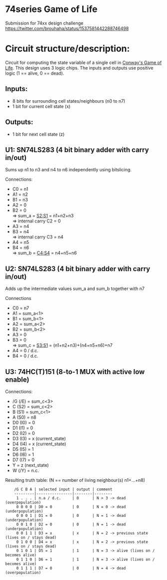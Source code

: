 # 74series Game of Life
Submission for 74xx design challenge https://twitter.com/brouhaha/status/1537581442288746498

# Circuit structure/description:
Circuit for computing the state variable of a single cell in [Conway's Game of Life](https://en.wikipedia.org/wiki/Conway%27s_Game_of_Life).
This design uses 3 logic chips. The inputs and outputs use positive logic (1 == alive, 0 == dead).

## Inputs:
  - 8 bits for surrounding cell states/neighbours (n0 to n7)
  - 1 bit  for current cell state (x)
## Outputs:
  - 1 bit  for next cell state (z)

## U1: SN74LS283 (4 bit binary adder with carry in/out)
Sums up n1 to n3 and n4 to n6 independently using bitslicing.

Connections:
  * C0 = n1
  * A1 = n2
  * B1 = n3
  * A2 = 0
  * B2 = 0  
        => sum_a = <S2:S1> = n1+n2+n3  
        => internal carry C2 = 0
  * A3 = n4
  * B3 = n4  
        => internal carry C3 = n4
  * A4 = n5
  * B4 = n6  
        => sum_b = <C4:S4> = n4+n5+n6


## U2: SN74LS283 (4 bit binary adder with carry in/out)
Adds up the intermediate values sum_a and sum_b together with n7

Connections
  * C0 = n7
  * A1 = sum_a<1>
  * B1 = sum_b<1>
  * A2 = sum_a<2>
  * B2 = sum_b<2>
  * A3 = 0
  * B3 = 0  
        => sum_c = <S3:S1> = (n1+n2+n3)+(n4+n5+n6)+n7
  * A4 = 0 / d.c.
  * B4 = 0 / d.c.


## U3: 74HC(T)151 (8-to-1 MUX with active low enable)

Connections:
  * /G (/E) = sum_c<3>
  * C  (S2) = sum_c<2>
  * B  (S1) = sum_c<1>
  * A  (S0) = n8
  * D0 (I0) = 0
  * D1 (I1) = 0
  * D2 (I2) = 0
  * D3 (I3) = x (current_state)
  * D4 (I4) = x (current_state)
  * D5 (I5) = 1
  * D6 (I6) = 1
  * D7 (I7) = 0
  * Y       = z (next_state)
  * W  (/Y) = n.c.

Resulting truth table: (N == number of living neighbour(s) n1+...+n8)

        /G C B A | selected input | output | comment
        ---------|----------------|--------|--------
         1 . . . | n.a / d.c.     | 0      | N > 3 -> dead (overpopulation)
         0 0 0 0 | D0 = 0         | 0      | N = 0 -> dead (underpopulation)
         0 0 0 1 | D1 = 0         | 0      | N = 1 -> dead (underpopulation)
         0 0 1 0 | D2 = 0         | 0      | N = 1 -> dead (underpopulation)
         0 0 1 1 | D3 = x         | x      | N = 2 -> previous state (lives on / stays dead)
         0 1 0 0 | D4 = x         | x      | N = 2 -> previous state (lives on / stays dead)
         0 1 0 1 | D5 = 1         | 1      | N = 3 -> alive (lives on / becomes alive)
         0 1 1 0 | D6 = 1         | 1      | N = 3 -> alive (lives on / becomes alive)
         0 1 1 1 | D7 = 0         | 0      | N = 4 -> dead (overpopulation)
